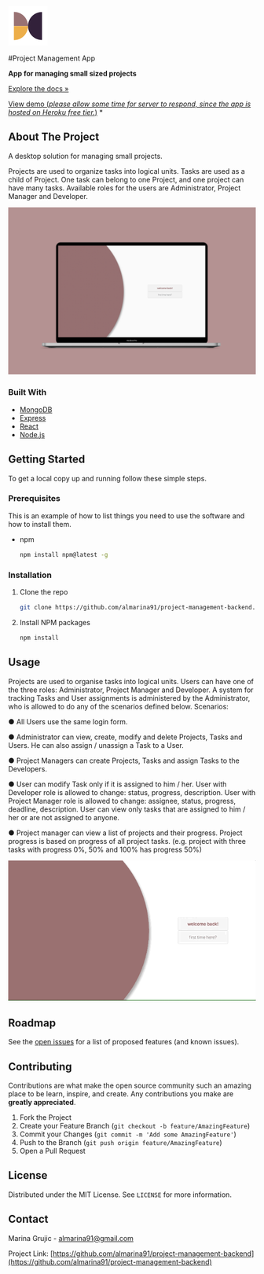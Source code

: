 ![Logo](images/logo.png)

#Project Management App

**App for managing small sized projects**

[Explore the docs »](https://github.com/almarina91/project-management-backend)

[View demo (*please allow some time for server to respond, since the app is hosted on Heroku free tier.*)](https://almarina91pm.github.io.) *




<!-- ABOUT THE PROJECT -->
## About The Project
A desktop solution for managing small projects.

Projects are used to organize tasks into logical units. Tasks are used as a child of Project. One task can belong to one Project, and one project can have many tasks.
Available roles for the users are Administrator, Project Manager and Developer.

![mockup](images/mockup.png)


### Built With

* [MongoDB]()
* [Express]()
* [React]()
* [Node.js]()



<!-- GETTING STARTED -->
## Getting Started

To get a local copy up and running follow these simple steps.

### Prerequisites

This is an example of how to list things you need to use the software and how to install them.
* npm
  ```sh
  npm install npm@latest -g
  ```

### Installation

1. Clone the repo
   ```sh
   git clone https://github.com/almarina91/project-management-backend.git
   ```
2. Install NPM packages
   ```sh
   npm install
   ```



<!-- USAGE EXAMPLES -->
## Usage
Projects are used to organise tasks into logical units. Users can have one of the three roles: Administrator, Project Manager and Developer.
 A system for tracking Tasks and User assignments is administered by the Administrator, who is allowed to do any of the scenarios defined below.
Scenarios:

● All Users use the same login form.

● Administrator can view, create, modify and delete Projects, Tasks and Users. He can also assign / unassign a Task to a User.

● Project Managers can create Projects, Tasks and assign Tasks to the Developers.

● User can modify Task only if it is assigned to him / her. User with Developer role is allowed to change: status, progress, description. User with Project Manager role is allowed to change: assignee, status, progress, deadline,
description. User can view only tasks that are assigned to him / her or are not assigned to anyone.

● Project manager can view a list of projects and their progress. Project progress is based on progress
of all project tasks. (e.g. project with three tasks with progress 0%, 50% and 100% has progress 50%)

![usage](images/usagepm.gif)

<!-- ROADMAP -->
## Roadmap

See the [open issues](https://github.com/almarina91/project-management-backend/issues) for a list of proposed features (and known issues).


<!-- CONTRIBUTING -->
## Contributing

Contributions are what make the open source community such an amazing place to be learn, inspire, and create. Any contributions you make are **greatly appreciated**.

1. Fork the Project
2. Create your Feature Branch (`git checkout -b feature/AmazingFeature`)
3. Commit your Changes (`git commit -m 'Add some AmazingFeature'`)
4. Push to the Branch (`git push origin feature/AmazingFeature`)
5. Open a Pull Request



<!-- LICENSE -->
## License

Distributed under the MIT License. See `LICENSE` for more information.



<!-- CONTACT -->
## Contact

Marina Grujic - almarina91@gmail.com

Project Link: [https://github.com/almarina91/project-management-backend](https://github.com/almarina91/project-management-backend)



<!-- MARKDOWN LINKS & IMAGES -->
<!-- https://www.markdownguide.org/basic-syntax/#reference-style-links -->
[contributors-shield]: https://img.shields.io/github/contributors/almarina91/repo.svg?style=for-the-badge
[contributors-url]: https://github.com/almarina91/project-management-backend/graphs/contributors
[forks-shield]: https://img.shields.io/github/forks/almarina91/repo.svg?style=for-the-badge
[forks-url]: https://github.com/almarina91/project-management-backend/network/members
[stars-shield]: https://img.shields.io/github/stars/almarina91/repo.svg?style=for-the-badge
[stars-url]: https://github.com/almarina91/project-management-backend/stargazers
[issues-shield]: https://img.shields.io/github/issues/almarina91/repo.svg?style=for-the-badge
[issues-url]: https://github.com/almarina91/project-management-backend/issues
[license-shield]: https://img.shields.io/github/license/almarina91/repo.svg?style=for-the-badge
[license-url]: https://github.com/almarina91/project-management-backend/blob/master/LICENSE.txt
[linkedin-shield]: https://img.shields.io/badge/-LinkedIn-black.svg?style=for-the-badge&logo=linkedin&colorB=555
[linkedin-url]: https://linkedin.com/in/almarina91
